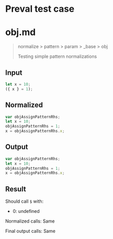 # Preval test case

# obj.md

> normalize > pattern > param > _base > obj
>
> Testing simple pattern normalizations

## Input

`````js filename=intro
let x = 10;
({ x } = 1);
`````

## Normalized

`````js filename=intro
var objAssignPatternRhs;
let x = 10;
objAssignPatternRhs = 1;
x = objAssignPatternRhs.x;
`````

## Output

`````js filename=intro
var objAssignPatternRhs;
let x = 10;
objAssignPatternRhs = 1;
x = objAssignPatternRhs.x;
`````

## Result

Should call `$` with:
 - 0: undefined

Normalized calls: Same

Final output calls: Same
